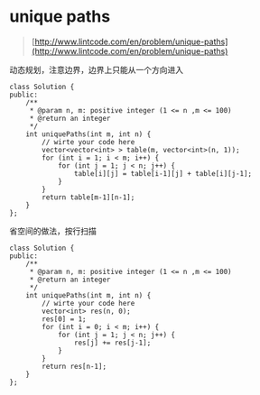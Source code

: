 # unique paths
>  [http://www.lintcode.com/en/problem/unique-paths](http://www.lintcode.com/en/problem/unique-paths)

动态规划，注意边界，边界上只能从一个方向进入

    class Solution {
    public:
        /**
         * @param n, m: positive integer (1 <= n ,m <= 100)
         * @return an integer
         */
        int uniquePaths(int m, int n) {
            // wirte your code here
            vector<vector<int> > table(m, vector<int>(n, 1));
            for (int i = 1; i < m; i++) {
                for (int j = 1; j < n; j++) {
                    table[i][j] = table[i-1][j] + table[i][j-1];
                }
            }
            return table[m-1][n-1];
        }
    };

省空间的做法，按行扫描

    class Solution {
    public:
        /**
         * @param n, m: positive integer (1 <= n ,m <= 100)
         * @return an integer
         */
        int uniquePaths(int m, int n) {
            // wirte your code here
            vector<int> res(n, 0);
            res[0] = 1;
            for (int i = 0; i < m; i++) {
                for (int j = 1; j < n; j++) {
                    res[j] += res[j-1];
                }
            }
            return res[n-1];
        }
    };
